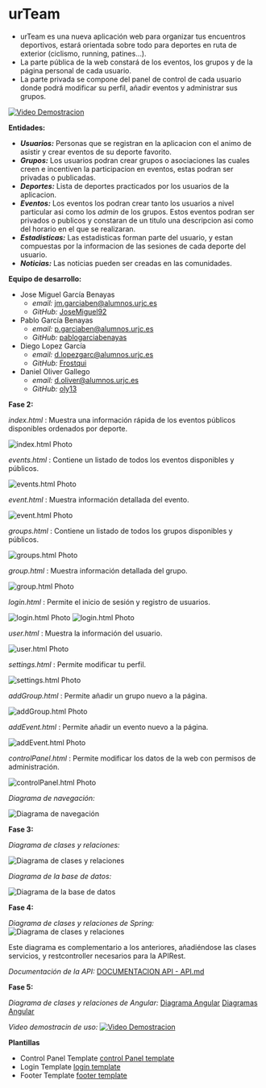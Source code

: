 # urTeam

* urTeam es una nueva aplicación web para organizar tus encuentros deportivos, estará orientada sobre todo para deportes en ruta de exterior (ciclismo, running, patines...).  
* La parte pública de la web constará de los eventos, los grupos y de la página personal de cada usuario.  
* La parte privada se compone del panel de control de cada usuario donde podrá modificar su perfil, añadir eventos y administrar sus grupos.

[![Video Demostracion](https://i.imgur.com/MlwydWz.jpg)](https://youtu.be/h2w2BToKEFI "urTeam : Video Demostracion")

__Entidades:__
* ___Usuarios:___ Personas que se registran en la aplicacion con el animo de asistir y crear eventos de su deporte favorito.
* ___Grupos:___ Los usuarios podran crear grupos o asociaciones las cuales creen e incentiven la participacion en eventos, estas podran ser privadas o publicadas.
* ___Deportes:___ Lista de deportes practicados por los usuarios de la aplicacion.
* ___Eventos:___ Los eventos los podran crear tanto los usuarios a nivel particular asi como los _admin_ de los grupos. Estos eventos podran ser privados o publicos y constaran de un titulo una descripcion asi como del horario en el que se realizaran.
* ___Estadisticas:___ Las estadisticas forman parte del usuario, y estan compuestas por la informacion de las sesiones de cada deporte del usuario.
* ___Noticias:___ Las noticias pueden ser creadas en las comunidades.

__Equipo de desarrollo:__
* Jose Miguel García Benayas
  * _email:_ jm.garciaben@alumnos.urjc.es
  * _GitHub:_ [JoseMiguel92](https://github.com/JoseMiguel92)
* Pablo García Benayas
  * _email:_ p.garciaben@alumnos.urjc.es
  * _GitHub:_ [pablogarciabenayas](https://github.com/pablogarciabenayas)
* Diego Lopez García
  * _email:_ d.lopezgarc@alumnos.urjc.es
  * _GitHub:_ [Frostqui](https://github.com/Frostqui)
* Daniel Oliver Gallego
  * _email:_ d.oliver@alumnos.urjc.es
  * _GitHub:_ [oly13](https://github.com/oly13)
  
__Fase 2:__  
 
_index.html_ : Muestra una información rápida de los eventos públicos disponibles ordenados por deporte.  

![index.html Photo](http://i.imgur.com/7vBDoQn.jpg)

_events.html_ : Contiene un listado de todos los eventos disponibles y públicos.  

![events.html Photo](http://i.imgur.com/QPsizLF.jpg)

_event.html_ : Muestra información detallada del evento.   

![event.html Photo](http://i.imgur.com/PcWoEmz.jpg)

_groups.html_ : Contiene un listado de todos los grupos disponibles y públicos.  

![groups.html Photo](http://i.imgur.com/XxINME2.jpg)  

_group.html_ : Muestra información detallada del grupo.   

![group.html Photo](http://i.imgur.com/cnedO5A.jpg)

_login.html_ : Permite el inicio de sesión y registro de usuarios.  

![login.html Photo](http://i.imgur.com/u9BQITg.jpg)
![login.html Photo](http://i.imgur.com/iBR1i12.jpg)

_user.html_ : Muestra la información del usuario.  

![user.html Photo](http://i.imgur.com/MX5rfb7.jpg)

_settings.html_ : Permite modificar tu perfil.  

![settings.html Photo](http://i.imgur.com/oA7sAX8.jpg)

_addGroup.html_ : Permite añadir un grupo nuevo a la página.  

![addGroup.html Photo](http://imgur.com/OggX35J.jpg)

_addEvent.html_ : Permite añadir un evento nuevo a la página.  

![addEvent.html Photo](http://i.imgur.com/caaP6rp.png)

_controlPanel.html_ : Permite modificar los datos de la web con permisos de administración.  

![controlPanel.html Photo](http://i.imgur.com/RsyGHxX.png)  

_Diagrama de navegación:_  

![Diagrama de navegación](http://i.imgur.com/rC46Qbn.png)  

__Fase 3:__ 

_Diagrama de clases y relaciones:_  

![Diagrama de clases y relaciones](https://github.com/Frostqui/urTeam/blob/master/web/screenshots/DAW.png)  

_Diagrama de la base de datos:_  

![Diagrama de la base de datos](https://github.com/Frostqui/urTeam/blob/master/web/screenshots/BBDD.jpg) 

__Fase 4:__ 

_Diagrama de clases y relaciones de Spring:_
![Diagrama de clases y relaciones](https://github.com/Frostqui/urTeam/blob/master/web/screenshots/fase4-diagramadeclases-servicioscontrollerrestcontroller-daw.png)

Este diagrama es complementario a los anteriores, añadiéndose las clases servicios, y restcontroller necesarios para la APIRest.

_Documentación de la API:_
[DOCUMENTACION API - API.md](https://github.com/Frostqui/urTeam/blob/master/API.md)

__Fase 5:__ 

_Diagrama de clases y relaciones de Angular:_
[Diagrama Angular](https://frostqui.github.io/urTeam/)
[Diagramas Angular](https://github.com/Frostqui/urTeam/tree/docker/web/screenshots/diagrams)


_Video demostracin de uso:_
[![Video Demostracion](https://i.imgur.com/MlwydWz.jpg)](https://youtu.be/h2w2BToKEFI "urTeam : Video Demostracion")

 __Plantillas__ 
 * Control Panel Template [control Panel template](https://www.creative-tim.com/product/light-bootstrap-dashboard)
 * Login Template [login template](http://bootsnipp.com/snippets/featured/login-and-register-tabbed-form)
 * Footer Template [footer template](http://bootsnipp.com/snippets/33WGq)
